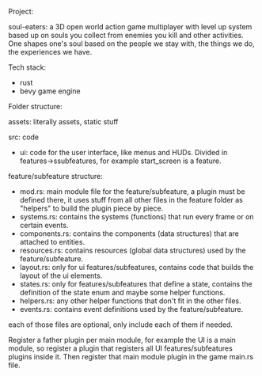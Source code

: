 Project:

soul-eaters: a 3D open world action game multiplayer with level up system based up on souls you collect from enemies you kill and other activities. One shapes one's soul based on the people we stay with, the things we do, the experiences we have.

Tech stack:

- rust
- bevy game engine

Folder structure:

assets: literally assets, static stuff

src: code

- ui: code for the user interface, like menus and HUDs. Divided in features->ssubfeatures, for example start_screen is a feature.

feature/subfeature structure:

- mod.rs: main module file for the feature/subfeature, a plugin must be defined there, it uses stuff from all other files in the feature folder as "helpers" to build the plugin piece by piece.
- systems.rs: contains the systems (functions) that run every frame or on certain events.
- components.rs: contains the components (data structures) that are attached to entities.
- resources.rs: contains resources (global data structures) used by the feature/subfeature.
- layout.rs: only for ui features/subfeatures, contains code that builds the layout of the ui elements.
- states.rs: only for features/subfeatures that define a state, contains the definition of the state enum and maybe some helper functions.
- helpers.rs: any other helper functions that don't fit in the other files.
- events.rs: contains event definitions used by the feature/subfeature.

each of those files are optional, only include each of them if needed.

Register a father plugin per main module, for example the UI is a main module, so register a plugin that registers all UI features/subfeatures plugins inside it. Then register that main module plugin in the game main.rs file.